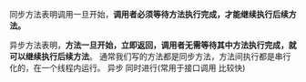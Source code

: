 同步方法表明调用一旦开始，**调用者必须等待方法执行完成，才能继续执行后续方法。**

异步方法表明，**方法一旦开始，立即返回，调用者无需等待其中方法执行完成，就可以继续执行后续方法**。
通常我们写的方法都是同步方法，方法间执行都是串行化的，在一个线程内运行。
异步 同时进行(常用于接口调用 比较快)